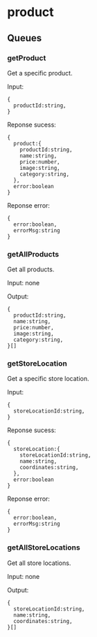 # product

## Queues

### getProduct

Get a specific product.

Input:
```
{
  productId:string,
}
```

Reponse sucess:
```
{
  product:{
    productId:string,
    name:string,
    price:number,
    image:string,
    category:string,
  },
  error:boolean
}
```

Reponse error:
```
{
  error:boolean,
  errorMsg:string
}
```

### getAllProducts

Get all products.

Input: none

Output:
```
{
  productId:string,
  name:string,
  price:number,
  image:string,
  category:string,
}[]
```

### getStoreLocation

Get a specific store location.

Input:
```
{
  storeLocationId:string,
}
```

Reponse sucess:
```
{
  storeLocation:{
    storeLocationId:string,
    name:string,
    coordinates:string,
  },
  error:boolean
}
```

Reponse error:
```
{
  error:boolean,
  errorMsg:string
}
```

### getAllStoreLocations

Get all store locations.

Input: none

Output:
```
{
  storeLocationId:string,
  name:string,
  coordinates:string,
}[]
```
